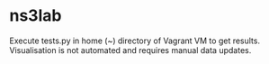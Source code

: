 # ns3lab
Execute tests.py in home (~) directory of Vagrant VM to get results. Visualisation is not automated and requires manual data updates.
